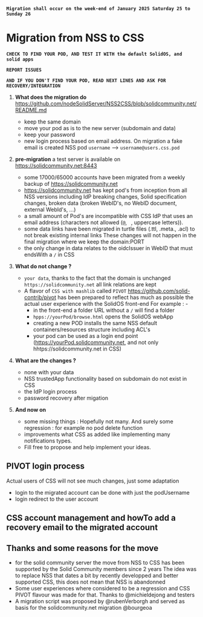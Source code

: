**`Migration shall occur on the week-end of January 2025 Saturday 25 to Sunday 26`**


# Migration from NSS to CSS
**`CHECK TO FIND YOUR POD, AND TEST IT WITH the default SolidOS, and solid apps`**

**`REPORT ISSUES`**

**`AND IF YOU DON'T FIND YOUR POD, READ NEXT LINES AND ASK FOR RECOVERY/INTEGRATION`**


1. **What does the migration do** https://github.com/nodeSolidServer/NSS2CSS/blob/solidcommunity.net/README.md
   - keep the same domain
   - move your pod as is to the new server (subdomain and data)
   - keep your password
   - new login process based on email address.
     On migration a fake email is created NSS pod `username` --> `username@users.css.pod` 

2. **pre-migration** a test server is available on https://solidcommunity.net:8443
   - some 17000/65000 accounts have been migrated from a weekly backup of https://solidcommunity.net
   - https://solidcommunity.net has kept pod's from inception from all NSS versions including IdP breaking changes, Solid specification changes, broken data (broken WebID's, no WebID document, external WebId's, ...)
   - a small amount of Pod's are incompatible with CSS IdP that uses an email address (characters not allowed (`@`, ` `, uppercase letters)).
   - some data links have been migrated in turtle files (.ttl, .meta., .acl) to not break existing internal links
    These changes will not happen in the final migration where we keep the domain:PORT
   - the only change in data relates to the oidcIssuer in WebID that must endsWith a `/` in CSS
3. **What do not change ?**
   - `your data`, thanks to the fact that the domain is unchanged `https://solidcommunity.net` all link relations are kept
   - A flavor of `CSS with mashlib` called `PIVOT` https://github.com/solid-contrib/pivot has been prepared to reflect has much as possible the actual user experience with the SolidOS front-end
     For example : - 
     - in the front-end a folder URL without a `/` will find a folder
     - `hpps://yourPod/browse.html` opens the SolidOS webApp
     - creating a new POD installs the same NSS default containers/resources structure including ACL's
     - your pod can be used as a login end point (https://yourPod.solidcommunity.net, and not only hhtps://solidcommunity.net in CSS)
4. **What are the changes ?**
   - none with your data
   - NSS trustedApp functionality based on subdomain do not exist in CSS
   - the IdP login process
   - password recovery after migation
5. **And now on**
   - some missing things : Hopefully not many. And surely some regression : for example no pod delete function
   - improvements what CSS as added like implementing many notifications types.
   - Fill free to propose and help implement your ideas.

## PIVOT login process
Actual users of CSS will not see much changes, just some adaptation
- login to the migrated account can be done with just the podUsername
- login redirect to the user account
## CSS account management and howTo add a recovery email to the migrated account
## Thanks and some reasons for the move
- for the solid community server the move from NSS to CSS has been supported by the Solid Community members since 2 years
  The idea was to replace NSS that dates a bit by recently developped and better supported CSS, this does not mean that NSS is abandonned
- Some user experiences where considered to be a regression and CSS PIVOT flavour was made for that. Thanks to @michieldejong and testers
- A migration script was proposed by @rubenVerborgh and served as basis for the solidcommunity.net migration @bourgeoa


